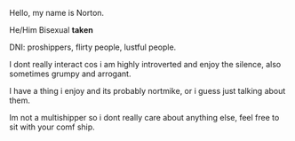 Hello, my name is Norton.

He/Him  Bisexual **taken**



DNI: proshippers, flirty people, lustful people.

I dont really interact cos i am highly introverted and enjoy the silence, also sometimes grumpy and arrogant.

I have a thing i enjoy and its probably nortmike, or i guess just talking about them.


Im not a multishipper so i dont really care about anything else, feel free to sit with your comf ship.
